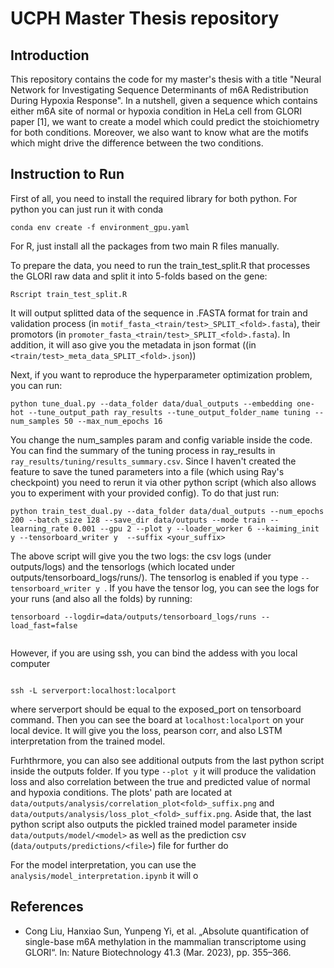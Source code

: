 # UCPH Master Thesis repository

## Introduction
This repository contains the code for my master's thesis with a title "Neural Network for Investigating Sequence Determinants of m6A Redistribution During Hypoxia Response". In a nutshell, given a sequence which contains either m6A site of normal or hypoxia condition in HeLa cell from GLORI paper [1], we want to create a model which could predict the stoichiometry for both conditions. Moreover, we also want to know what are the motifs which might drive the difference between the two conditions.



## Instruction to Run
First of all, you need to install the required library for both python.
For python you can just run it with conda
```shell
conda env create -f environment_gpu.yaml
```
For R, just install all the packages from two main R files manually.



To prepare the data, you need to run the train_test_split.R that processes the GLORI raw data and split it into 5-folds based on the gene: 
```shell
Rscript train_test_split.R
```
It will output splitted data of the sequence in .FASTA format for train and validation process (in `motif_fasta_<train/test>_SPLIT_<fold>.fasta`), their promotors (in `promoter_fasta_<train/test>_SPLIT_<fold>.fasta`). In addition, it will aso give you the metadata in json format ((in `<train/test>_meta_data_SPLIT_<fold>.json`))



Next, if you want to reproduce the hyperparameter optimization problem, you can run:
```shell
python tune_dual.py --data_folder data/dual_outputs --embedding one-hot --tune_output_path ray_results --tune_output_folder_name tuning --num_samples 50 --max_num_epochs 16
```

You change the num_samples param and config variable inside the code. You can find the summary of the tuning process in ray_results in `ray_results/tuning/results_summary.csv`. Since I haven't created the feature to save the tuned parameters into a file (which using Ray's checkpoint) you need to rerun it via other python script (which also allows you to experiment with your provided config). To do that just run:
```shell
python train_test_dual.py --data_folder data/dual_outputs --num_epochs 200 --batch_size 128 --save_dir data/outputs --mode train --learning_rate 0.001 --gpu 2 --plot y --loader_worker 6 --kaiming_init y --tensorboard_writer y  --suffix <your_suffix>
```


The above script will give you the two logs: the csv logs (under outputs/logs) and the tensorlogs (which located under outputs/tensorboard_logs/runs/<date>). The tensorlog is enabled if you type `--tensorboard_writer y `. If you have the tensor log, you can see the logs for your runs (and also all the folds) by running:  
```shell
tensorboard --logdir=data/outputs/tensorboard_logs/runs --load_fast=false
 
```  

However, if you are using ssh, you can bind the addess with you local computer
```shell

ssh -L serverport:localhost:localport
```
where serverport should be equal to the exposed_port on tensorboard command. Then you can see the board at `localhost:localport` on your local device. It will give you the loss, pearson corr, and also LSTM interpretation from the trained model.


Furhthrmore, you can also see additional outputs from the last python script inside the outputs folder. If you type `--plot y` it will produce the validation loss and also correlation between the true and predicted value of normal and hypoxia conditions. The plots' path are located at `data/outputs/analysis/correlation_plot<fold>_suffix.png` and `data/outputs/analysis/loss_plot_<fold>_suffix.png`. Aside that, the last python script also outputs the pickled trained model parameter inside `data/outputs/model/<model>` as well as the prediction csv (`data/outputs/predictions/<file>`) file for further do


For the model interpretation, you can use the `analysis/model_interpretation.ipynb` it will o


## References 
- Cong Liu, Hanxiao Sun, Yunpeng Yi, et al. „Absolute quantification of single-base m6A methylation in the mammalian transcriptome using GLORI“. In: Nature Biotechnology 41.3 (Mar. 2023), pp. 355–366.